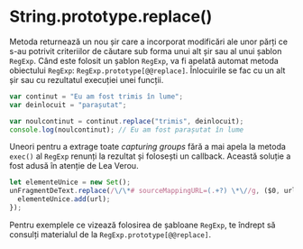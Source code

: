 # String.prototype.replace()

Metoda returnează un nou șir care a incorporat modificări ale unor părți ce s-au potrivit criteriilor de căutare sub forma unui alt șir sau al unui șablon `RegExp`. Când este folosit un șablon `RegExp`, va fi apelată automat metoda obiectului `RegExp`: `RegExp.prototype[@@replace]`.
Înlocuirile se fac cu un alt șir sau cu rezultatul execuției unei funcții.

```javascript
var continut = "Eu am fost trimis în lume";
var deinlocuit = "parașutat";

var noulcontinut = continut.replace("trimis", deinlocuit);
console.log(noulcontinut); // Eu am fost parașutat în lume
```

Uneori pentru a extrage toate *capturing groups* fără a mai apela la metoda `exec()` al `RegExp` renunți la rezultat și folosești un callback. Această soluție a fost adusă în atenție de Lea Verou.

```javascript
let elementeUnice = new Set();
unFragmentDeText.replace(/\/\*# sourceMappingURL=(.+?) \*\//g, ($0, url) => {
  elementeUnice.add(url);
});
```

Pentru exemplele ce vizează folosirea de șabloane `RegExp`, te îndrept să consulți materialul de la `RegExp.prototype[@@replace]`.
